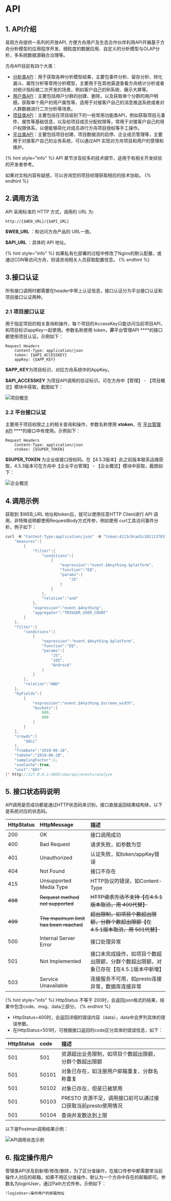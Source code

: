 # API

## 1. API介绍

易观方舟提供一系列的开放API, 方便方舟用户及生态合作伙伴利用API开展基于方舟分析模型的应用程序开发、细粒度的数据应用、自定义的分析模型与OLAP分析，多系统数据源融合治理等。

方舟API目前有四个大类：

* [分析类API](api-analytics/)：用于获取各种分析模型结果，主要包事件分析、留存分析、转化漏斗、属性分析等常用分析模型，主要用于在其他渠道查看方舟统计分析或者对统计指标做二次开发的场景，例如客户自己的BI系统、展示大屏等。
* [用户类API](api-cohort/)：主要包括用户分群的创建、删除，以及获取单个分群的用户明细，获取单个用户的用户属性等，适用于对接客户自己的消息推送系统或者对人群数据进行二次分析等场景。
* [项目类API](api-manage-project/)：主要包括在项目级别下的一些常用功能类API，例如获取项目元事件、属性等基础信息，以及给项目成员分配权限等，常用于对接客户自己的用户权限体系，以便能够简化对成员进行方舟项目授权等手工操作。
* [平台类API](api-manage-enterprise/)：主要包括项目创建、项目数据流的启停、企业成员管理等，主要用于对接客户自己的业务系统，可以通过API 实现对方舟项目和用户的管理和维护。

{% hint style="info" %}
API 章节涉及较多的技术细节，适用于有相关开发经验的开发者参考。

如果对文档内容有疑惑，可以咨询您的项目经理获取相应的技术协助。
{% endhint %}

## 2.调用方法

API 采用标准的 HTTP 方式，调用的 URL 为:

```text
http://{$WEB_URL}/{$API_URL}
```

**$WEB\_URL** ：和访问方舟产品的 URL一致。

**$API\_URL** ：具体的 API 地址。

{% hint style="info" %}
如果私有化部署的过程中修改了Nginx的默认配置，或通过CDN等访问方舟，则请咨询相关人员获取配置信息。
{% endhint %}

## 3.接口认证

所有接口调用时都需要在header中带上认证信息，接口认证分为平台接口认证和项目接口认证两种。

### 2.1 项目接口认证

用于指定项目的相关查询和操作，每个项目的AccessKey只能访问当前项目API，和项目标识appKey一起使用。参数名称使用 token，**非**平台管理API ****的接口都使用项目认证。示例如下：

```text
Request Headers
    Content-Type: application/json
    token: {$API_ACCESSKEY}
    appKey: {$APP_KEY}
```

**$APP\_KEY**为项目标识，对应方舟系统中的AppKey。

**$API\_ACCESSKEY** 为项目API调用的验证标识。可在方舟中【管理】 - 【项目概览】模块中获取，截图如下：

![&#x9879;&#x76EE;&#x6982;&#x89C8;](../../.gitbook/assets/image-20190912174738856.png)

### 2.2 平台接口认证

主要用于项目权限之上的相关查询和操作，参数名称使用 **xtoken**，在 [平台管理API](api-manage-enterprise/) ****的接口中有使用。示例如下：

```text
Request Headers
    Content-Type: application/json
    xtoken: {$SUPER_TOKEN}
```

**$SUPER\_TOKEN** 为企业级接口授权码。在【4.5.3版本】此之前版本联系运维获取，4.5.3版本可在方舟中【企业平台管理】 - 【企业概览】模块中获取，截图如下：

![&#x4F01;&#x4E1A;&#x6982;&#x89C8;](../../.gitbook/assets/image%20%28266%29.png)

## 4.调用示例

获取到 $WEB\_URL 地址和token后，就可以使用任意HTTP Client进行 API 调用，非特殊说明都使用RequestBody方式传参，例如使用 curl工具访问事件分析，例子如下：

```java
curl -H "Content-Type:application/json" -H "token:4113c9cad1c301113783f433e254888c" -H "appKey:31abd9593e9983ec" -X POST --data '{
    "measures":[
        {
            "filter":{
                "conditions":[
                    {
                        "expression":"event.$Anything.$platform",
                        "function":"EQ",
                        "params":[
                            "JS"
                        ]
                    }
                ],
                "relation":"and"
            },
            "expression":"event.$Anything",
            "aggregator":"TRIGGER_USER_COUNT"
        }
    ],
    "filter":{
        "conditions":[
            {
                "expression":"event.$Anything.$platform",
                "function":"EQ",
                "params":[
                    "JS",
                    "iOS",
                    "Android"
                ]
            }
        ],
        "relation":"AND"
    },
    "byFields":[
        {
            "expression":"event.$Anything.$screen_width",
            "buckets":[
                600,
                800
            ]
        }
    ],
    "crowds":[
        "$ALL"
    ],
    "fromDate":"2019-06-18",
    "toDate":"2019-06-20",
    "samplingFactor":1,
    "useCache":true,
    "unit":"DAY"
}' http://127.0.0.1:4005/uba/api/events/analyze
```

## 5. 接口状态码说明

API调用是否成功都是通过HTTP状态码来识别，接口直接返回结果结构体，以下是系统对应的状态码。

| HttpStatus | HttpMessage | 描述 |
| :--- | :--- | :--- |
| 200 | OK | 接口调用成功 |
| 400 | Bad Request | 请求失败，如参数为空 |
| 401 | Unauthorized | 认证失败，如token/appKey错误 |
| 404 | Not Found | 接口不存在 |
| 415 | Unsupported Media Type | HTTP协议的错误，如Content-Type |
| ~~498~~ | ~~Request method not supported~~ | ~~HTTP请求方法不支持【在4.5.1版本取消，用 400代替】~~ |
| ~~499~~ | ~~The maximum limit has been reached~~ | ~~超出限制，如项目个数超出限额，分群个数超出限额【在4.5.1版本取消，用 501代替】~~ |
| 500 | Internal Server Error | 接口处理异常 |
| 501 | Not Implemented | 接口未完成操作，如项目个数超出限额，分群个数超出限额，对象已存在【在4.5.1版本中新增】 |
| 503 | Service Unavailable | 连接服务不可用，如presto连接异常，数据库连接异常 |

{% hint style="info" %}
HttpStatus 不等于 200时，会返回json格式的结果，结果中包含code、msg、data三部分。
{% endhint %}

* HttpStatus=400时，会返回详细的错误内容（data），data中会罗列具体的错误参数。
* 在HttpStatus=501时，可根据接口返回的code区分具体的错误信息，如下：

| HttpStatus | code | 描述 |
| :--- | :--- | :--- |
| 501 | 501 | 资源超出业务限制，如项目个数超出限额，分群个数超出限额 |
| 501 | 50101 | 对象已存在，如注册用户邮箱重复、分群名称重复 |
| 501 | 50102 | 对象已存在，但是已被禁用 |
| 501 | 50103 | PRESTO 资源不足，调用接口前可以通过接口获取当前presto使用情况 |
| 501 | 50104 | 查询并发数达到上限 |

以下是Postman调用结果示例：

![API&#x8C03;&#x7528;&#x72B6;&#x6001;&#x793A;&#x4F8B;](../../.gitbook/assets/image%20%2875%29.png)

## 6. 指定操作用户

管理类API涉及到新增/修改/删除，为了区分谁操作，在接口传参中都需要带当前操作人对应的邮箱，如果不用区分谁操作，默认为一个方舟中存在的邮箱即可。参数名为loginUser，通过Path方式传参。示例如下：

```java
?loginUser=操作用户的邮箱地址
```

